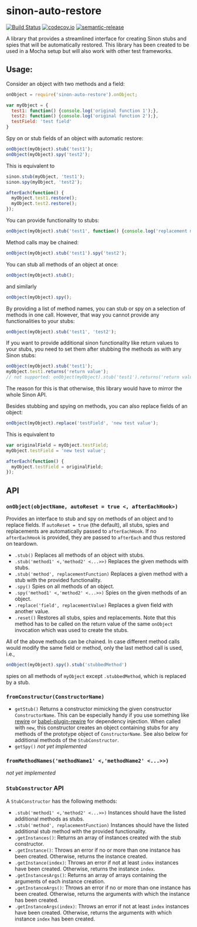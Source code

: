 # sinon-auto-restore
[![Build Status](https://travis-ci.org/lukastaegert/sinon-auto-restore.svg?branch=master)](https://travis-ci.org/lukastaegert/sinon-auto-restore)
[![codecov.io](https://img.shields.io/codecov/c/github/lukastaegert/sinon-auto-restore.svg)](http://codecov.io/github/lukastaegert/sinon-auto-restore)
[![semantic-release](https://img.shields.io/badge/%20%20%F0%9F%93%A6%F0%9F%9A%80-semantic--release-e10079.svg)](https://github.com/semantic-release/semantic-release)

A library that provides a streamlined interface for creating Sinon stubs and spies that will be automatically restored. This library has
been created to be used in a Mocha setup but will also work with other test frameworks.

## Usage:

Consider an object with two methods and a field:
```javascript
onObject = require('sinon-auto-restore').onObject;

var myObject = {
  test1: function() {console.log('original function 1');},
  test2: function() {console.log('original function 2');},
  testField: 'test field'
}
```

Spy on or stub fields of an object with automatic restore:
```javascript
onObject(myObject).stub('test1');
onObject(myObject).spy('test2');
```

This is equivalent to
```javascript
sinon.stub(myObject, 'test1');
sinon.spy(myObject, 'test2');

afterEach(function() {
  myObject.test1.restore();
  myObject.test2.restore();
});
```

You can provide functionality to stubs:
```javascript
onObject(myObject).stub('test1', function() {console.log('replacement method');});
```

Method calls may be chained:
```javascript
onObject(myObject).stub('test1').spy('test2');
```

You can stub all methods of an object at once:
```javascript
onObject(myObject).stub();
```
and similarly
```javascript
onObject(myObject).spy();
```

By providing a list of method names, you can stub or spy on a selection of methods in one call. However, that way you cannot provide any functionalities to your stubs:
```javascript
onObject(myObject).stub('test1', 'test2');
```

If you want to provide additional sinon functionality like return values to your stubs, you need to set them after stubbing the methods as with any Sinon stubs:
```javascript
onObject(myObject).stub('test1');
myObject.test1.returns('return value');
// not supported: onObject(myObject).stub('test1').returns('return value')
```

The reason for this is that otherwise, this library would have to mirror the whole Sinon API.

Besides stubbing and spying on methods, you can also replace fields of an object:
```javascript
onObject(myObject).replace('testField', 'new test value');
```

This is equivalent to
```javascript
var originalField = myObject.testField;
myObject.testField = 'new test value';

afterEach(function() {
  myObject.testField = originalField;
});
```

## API

### `onObject(objectName, autoReset = true <, afterEachHook>)`

Provides an interface to stub and spy on methods of an object and to replace fields. If `autoReset = true` (the default), all stubs, spies
and replacements are automatically passed to `afterEachHook`. If no `afterEachHook` is provided, they are passed to `afterEach` and thus
restored on teardown.

* `.stub()`
Replaces all methods of an object with stubs.
* `.stub('method1' <,'method2' <...>>)`
Replaces the given methods with stubs.
* `.stub('method', replacementFunction)`
Replaces a given method with a stub with the provided functionality.
* `.spy()`
Spies on all methods of an object.
* `.spy('method1' <,'method2' <...>>)`
Spies on the given methods of an object.
* `.replace('field', replacementValue)`
Replaces a given field with another value.
* `.reset()`
Restores all stubs, spies and replacements. Note that this method has to be called on the return value of the same `onObject` invocation
which was used to create the stubs.

All of the above methods can be chained. In case different method calls would modify the same field or method, only the last method call is
used, i.e.,
```javascript
onObject(myObject).spy().stub('stubbedMethod')
```
spies on all methods of `myObject` except `.stubbedMethod`, which is replaced by a stub.


### `fromConstructur(ConstructorName)`
* `getStub()`
Returns a constructor mimicking the given constructor `ConstructorName`. This can be especially handy if you use something like
[rewire](https://github.com/jhnns/rewire) or [babel-plugin-rewire](https://github.com/speedskater/babel-plugin-rewire) for dependency
injection. When called with `new`, this constructor creates an object containing stubs for any methods of the prototype object of
`ConstructorName`. See also below for additional methods of the `StubConstructor`.
* `getSpy()` _not yet implemented_

### `fromMethodNames('methodName1' <,'methodName2' <...>>)`
_not yet implemented_


### `StubConstructor` API
A `StubConstructor` has the following methods:
  * `.stub('method1' <,'method2' <...>>)`
Instances should have the listed additional methods as stubs.
  * `.stub('method', replacementFunction)`
Instances should have the listed additional stub method with the provided functionality.
  * `.getInstances()`:
Returns an array of instances created with the stub constructor.
  * `.getInstance()`:
Throws an error if no or more than one instance has been created. Otherwise, returns the instance created.
  * `.getInstance(index)`:
Throws an error if not at least `index` instances have been created. Otherwise, returns the instance `index`.
  * `.getInstancesArgs()`:
Returns an array of arrays containing the arguments of each instance creation.
  * `.getInstanceArgs()`:
Throws an error if no or more than one instance has been created. Otherwise, returns the arguments with which the instance has been created.
  * `.getInstanceArgs(index)`:
Throws an error if not at least `index` instances have been created. Otherwise, returns the arguments with which instance `index` has been
created.
